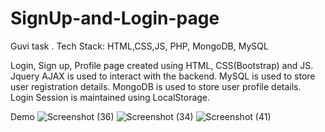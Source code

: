 # SignUp-and-Login-page
Guvi task . Tech Stack: HTML,CSS,JS, PHP, MongoDB, MySQL

Login, Sign up, Profile page created using HTML, CSS(Bootstrap) and JS.
Jquery AJAX is used to interact with the backend.
MySQL is used to store user registration details.
MongoDB is used to store user profile details.
Login Session is maintained using LocalStorage.


Demo
![Screenshot (36)](https://github.com/adithyak2k03/SignUp-and-Login-page/assets/110721429/00ac1874-2a76-4e00-bfb9-d54e2c6ba90e)
![Screenshot (34)](https://github.com/adithyak2k03/SignUp-and-Login-page/assets/110721429/3398d3e9-dde3-46f8-9ad2-052fad5e3d92)
![Screenshot (41)](https://github.com/adithyak2k03/SignUp-and-Login-page/assets/110721429/e4ae0ed1-4d4a-4727-bf77-e6a6f0415e40)



